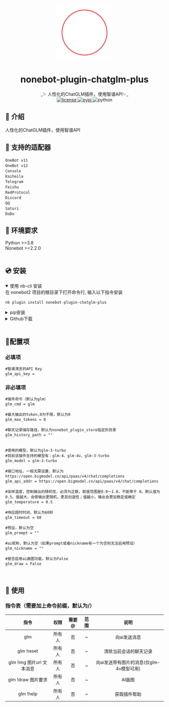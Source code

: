 <div align="center">
  <a href="https://nonebot.dev/store/plugins/"><img src="image/logo.png" width="180" height="180" alt="NoneBotPluginLogo"></a>
  <br>
<div align="center">

# nonebot-plugin-chatglm-plus
</div>
_✨ 人性化的ChatGLM插件，使用智谱API✨_<br>


<a href="./LICENSE">
    <img src="https://img.shields.io/github/license/XTxiaoting14332/nonebot-plugin-chatglm-plus.svg" alt="license">
</a>
<a href="https://pypi.python.org/pypi/nonebot-plugin-chatglm-plus">
    <img src="https://img.shields.io/pypi/v/nonebot-plugin-chatglm-plus.svg" alt="pypi">
</a>
<img src="https://img.shields.io/badge/python-3.8+-blue.svg" alt="python">

</div>



## 📖 介绍

人性化的ChatGLM插件，使用智谱API<br>


## 💪 支持的适配器
``OneBot v11``<br>
``OneBot v12``<br>
``Console``<br>
``Kaiheila``<br>
``Telegram``<br>
``Feishu``<br>
``RedProtocol``<br>
``Discord``<br>
``QQ``<br>
``Satori``<br>
``DoDo``<br>

## 🥵 环境要求
Python >=3.8<br>
Nonebot >=2.2.0<br>
<br>
## 💿 安装

<details open>
<summary>使用 nb-cli 安装</summary>
在 nonebot2 项目的根目录下打开命令行, 输入以下指令安装

    nb plugin install nonebot-plugin-chatglm-plus

</details>

<details>
<summary>pip安装</summary>

    pip install nonebot-plugin-chatglm-plus

打开 nonebot2 项目根目录下的 `pyproject.toml` 文件, 在 `[tool.nonebot]` 部分追加写入

    plugins = ["nonebot_plugin_chatglm_plus"]
</details>
<details>
<summary>Github下载</summary>
手动克隆本仓库或直接下载压缩包，将里面的nonebot_plugin_chatglm-plus文件夹复制到src/plugins中,并安装以下依赖

    httpx  PyJWT nonebot-plugin-session

</details>


</details><br>


## 🔧配置项
### 必填项

```
#智谱清言的API Key
glm_api_key = 
```

### 非必填项

```
#插件命令（默认为glm）
glm_cmd = glm

#最大输出的token,0为不限，默认为0
glm_max_tokens = 0

#聊天记录储存路径，默认为nonebot_plugin_store指定的目录
glm_history_path = ""


#使用的模型，默认为glm-3-turbo
#目前该插件支持的模型有：glm-4、glm-4v、glm-3-turbo
glm_model = glm-3-turbo

#接口地址，一般无需设置，默认为https://open.bigmodel.cn/api/paas/v4/chat/completions
glm_api_addr = https://open.bigmodel.cn/api/paas/v4/chat/completions

#采样温度，控制输出的随机性，必须为正数，取值范围是0.0～1.0，不能等于 0，默认值为 0.5，值越大，会使输出更随机，更具创造性；值越小，输出会更加稳定或确定
glm_temperature = 0.5

#响应超时时间，默认为60秒
glm_timeout = 60

#预设，默认为空
glm_prompt = ""

#ai昵称，默认为空（如果prompt或者nickname有一个为空则无法启用预设）
glm_nickname = ""

#是否启用ai画图功能，默认为False
glm_draw = False
```


<br>

## 🎉 使用
### 指令表（需要加上命令前缀，默认为/）
| 指令 | 权限 | 需要@ | 范围 | 说明 |
|:-----:|:----:|:----:|:----:|:----:|
| glm | 所有人 | 否 | ~ | 向ai发送消息 |
| glm !reset| 所有人 | 否 | ~ | 清除当前会话的聊天记录 |
| glm !img 图片url 文本消息 | 所有人 | 否 | ~ | 向ai发送带有图片的消息(仅glm-4v模型可用) |
| glm !draw 图片要求 | 所有人 | 否 | ~ | AI画图 |
| glm !help| 所有人 | 否 | ~ | 获取插件帮助 |
